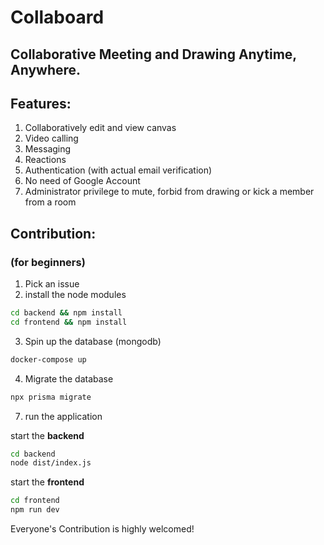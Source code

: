 # Collaboard

## Collaborative Meeting and Drawing Anytime, Anywhere.

## Features:

1. Collaboratively edit and view canvas
2. Video calling
3. Messaging
4. Reactions
5. Authentication (with actual email verification)
6. No need of Google Account
7. Administrator privilege to mute, forbid from drawing or kick a member from a room

## Contribution:

### (for beginners)

1. Pick an issue
2. install the node modules

```bash
cd backend && npm install
cd frontend && npm install
```

3. Spin up the database (mongodb)

```bash
docker-compose up
```

4. Migrate the database

```bash
npx prisma migrate
```

7. run the application

start the **backend**

```bash
cd backend
node dist/index.js
```

start the **frontend**

```bash
cd frontend
npm run dev
```

Everyone's Contribution is highly welcomed!
